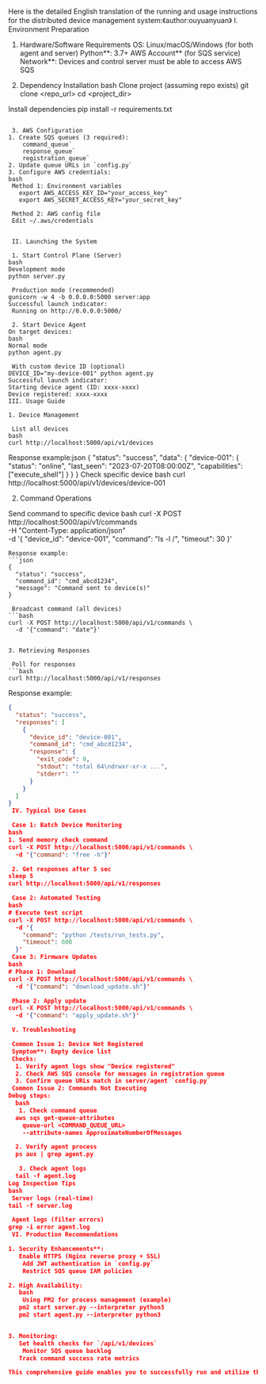 Here is the detailed English translation of the running and usage instructions for the distributed device management system:《author:ouyuanyuan》
 I. Environment Preparation

 1. Hardware/Software Requirements
OS: Linux/macOS/Windows (for both agent and server)
Python**: 3.7+
AWS Account** (for SQS service)
Network**: Devices and control server must be able to access AWS SQS

 2. Dependency Installation
bash
Clone project (assuming repo exists)
git clone <repo_url>
cd <project_dir>

 Install dependencies
pip install -r requirements.txt
```

 3. AWS Configuration
1. Create SQS queues (3 required):
    command_queue`
    response_queue`
    registration_queue`
2. Update queue URLs in `config.py`
3. Configure AWS credentials:
bash
 Method 1: Environment variables
   export AWS_ACCESS_KEY_ID="your_access_key"
   export AWS_SECRET_ACCESS_KEY="your_secret_key"

 Method 2: AWS config file
 Edit ~/.aws/credentials


 II. Launching the System

 1. Start Control Plane (Server)
bash
Development mode
python server.py

 Production mode (recommended)
gunicorn -w 4 -b 0.0.0.0:5000 server:app
Successful launch indicator:
 Running on http://0.0.0.0:5000/

 2. Start Device Agent
On target devices:
bash
Normal mode
python agent.py

 With custom device ID (optional)
DEVICE_ID="my-device-001" python agent.py
Successful launch indicator:
Starting device agent (ID: xxxx-xxxx)
Device registered: xxxx-xxxx
III. Usage Guide

1. Device Management

 List all devices
bash
curl http://localhost:5000/api/v1/devices
```
Response example:json
{
  "status": "success",
  "data": {
    "device-001": {
      "status": "online",
      "last_seen": "2023-07-20T08:00:00Z",
      "capabilities": ["execute_shell"]
    }
  }
}
 Check specific device
bash
curl http://localhost:5000/api/v1/devices/device-001

 2. Command Operations

 Send command to specific device
bash
curl -X POST http://localhost:5000/api/v1/commands \
-H "Content-Type: application/json" \
  -d '{
    "device_id": "device-001",
    "command": "ls -l /",
    "timeout": 30
  }'
```
Response example:
```json
{
  "status": "success",
  "command_id": "cmd_abcd1234",
  "message": "Command sent to device(s)"
}

 Broadcast command (all devices)
```bash
curl -X POST http://localhost:5000/api/v1/commands \
  -d '{"command": "date"}'


3. Retrieving Responses

 Poll for responses
```bash
curl http://localhost:5000/api/v1/responses
```
Response example:
```json
{
  "status": "success",
  "responses": [
    {
      "device_id": "device-001",
      "command_id": "cmd_abcd1234",
      "response": {
        "exit_code": 0,
        "stdout": "total 64\ndrwxr-xr-x ...",
        "stderr": ""
      }
    }
  ]
}
 IV. Typical Use Cases

 Case 1: Batch Device Monitoring
bash
1. Send memory check command
curl -X POST http://localhost:5000/api/v1/commands \
  -d '{"command": "free -h"}'

 2. Get responses after 5 sec
sleep 5
curl http://localhost:5000/api/v1/responses

 Case 2: Automated Testing
bash
# Execute test script
curl -X POST http://localhost:5000/api/v1/commands \
  -d '{
    "command": "python /tests/run_tests.py",
    "timeout": 600
  }'
 Case 3: Firmware Updates
bash
# Phase 1: Download
curl -X POST http://localhost:5000/api/v1/commands \
  -d '{"command": "download_update.sh"}'

 Phase 2: Apply update
curl -X POST http://localhost:5000/api/v1/commands \
  -d '{"command": "apply_update.sh"}'

 V. Troubleshooting

 Common Issue 1: Device Not Registered
 Symptom**: Empty device list
 Checks:
  1. Verify agent logs show "Device registered"
  2. Check AWS SQS console for messages in registration queue
  3. Confirm queue URLs match in server/agent `config.py`
 Common Issue 2: Commands Not Executing
Debug steps:
  bash
   1. Check command queue
  aws sqs get-queue-attributes 
    queue-url <COMMAND_QUEUE_URL> 
    --attribute-names ApproximateNumberOfMessages

  2. Verify agent process
  ps aux | grep agent.py

   3. Check agent logs
  tail -f agent.log
Log Inspection Tips
bash
 Server logs (real-time)
tail -f server.log

 Agent logs (filter errors)
grep -i error agent.log
 VI. Production Recommendations

1. Security Enhancements**:
   Enable HTTPS (Nginx reverse proxy + SSL)
    Add JWT authentication in `config.py`
    Restrict SQS queue IAM policies

2. High Availability:
   bash
    Using PM2 for process management (example)
   pm2 start server.py --interpreter python3
   pm2 start agent.py --interpreter python3


3. Monitoring:
   Set health checks for `/api/v1/devices`
    Monitor SQS queue backlog
   Track command success rate metrics

This comprehensive guide enables you to successfully run and utilize the distributed device management system. The loosely-coupled architecture allows for easy extension of additional modules (e.g., database persistence, web console) as needed.